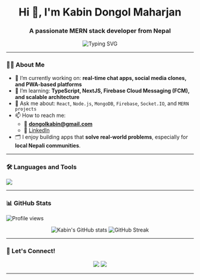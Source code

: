 <h1 align="center">Hi 👋, I'm Kabin Dongol Maharjan</h1>
<h3 align="center">A passionate MERN stack developer from Nepal</h3>

<p align="center">
  <img src="https://readme-typing-svg.demolab.com?font=Fira+Code&duration=3000&pause=1000&color=007ACC&center=true&vCenter=true&width=435&lines=Full-Stack+Web+Developer;React+%7C+Node.js+%7C+Firebase;Always+learning+new+things!" alt="Typing SVG" />
</p>

---

### 🧑‍💻 About Me

- 🔭 I’m currently working on: **real-time chat apps, social media clones, and PWA-based platforms**
- 🌱 I’m learning: **TypeScript, NextJS, Firebase Cloud Messaging (FCM), and scalable architecture**
- 💬 Ask me about: `React`, `Node.js`, `MongoDB`, `Firebase`, `Socket.IO`, and `MERN projects`
- 📫 How to reach me:  
  - 📧 **dongolkabin@gmail.com**  
  - 💼 [LinkedIn](https://www.linkedin.com/in/kabin-dongol-maharjan-0bb3a4290/)
- 🗂️ I enjoy building apps that **solve real-world problems**, especially for **local Nepali communities**.

---

### 🛠️ Languages and Tools

<p align="left">
  <img src="https://skillicons.dev/icons?i=react,nodejs,express,mongodb,ts,js,html,css,tailwind,redux,firebase,git,github,vscode,nextjs" />
</p>


---

### 📊 GitHub Stats
![Profile views](https://visitor-badge.laobi.icu/badge?page_id=kabin-ux.kabin-ux)


<p align="center">
  <img src="https://github-readme-stats.vercel.app/api?username=kabin-ux&show_icons=true&theme=radical" alt="Kabin's GitHub stats" />
  <img src="https://github-readme-streak-stats.herokuapp.com/?user=kabin-ux&theme=radical" alt="GitHub Streak" />
</p>

---

### 🔗 Let's Connect!

<p align="center">
  <a href="mailto:dongolkabin@gmail.com"><img src="https://img.shields.io/badge/Gmail-D14836?style=flat&logo=gmail&logoColor=white" /></a>
  <a href="https://www.linkedin.com/in/kabin-dongol-maharjan-0bb3a4290/"><img src="https://img.shields.io/badge/LinkedIn-blue?style=flat&logo=linkedin&logoColor=white" /></a>
</p>

---
